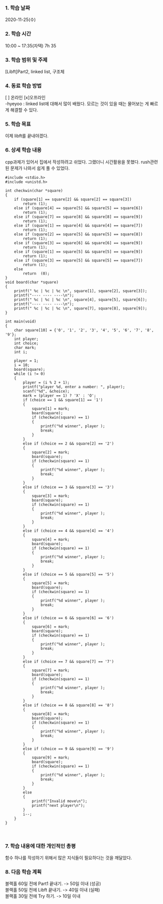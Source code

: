 ### 1. 학습 날짜 
2020-11-25(수)
​
### 2. 학습 시간
10:00 ~ 17:35(자택) 7h 35
​
### 3. 학습 범위 및 주제
[Libft]Part2, linked list, 구조체
​
### 4. 동료 학습 방법 
[ ] 온라인 [x]오프라인 <br>
-hyeyoo : linked list에 대해서 많이 배웠다. 모르는 것이 있을 때는 물어보는 게 빠르게 해결할 수 있다.
​
### 5. 학습 목표
이제 libft를 끝내야겠다. 
​
### 6. 상세 학습 내용
cpp과제가 있어서 집에서 작성하려고 쉬었다. 그랬더니 시간활용을 못했다. rush관련된 문제가 나와서 쉽게 풀 수 있었다.
```
#include <stdio.h>
#include <unistd.h>

int checkwin(char *square)
{
    if (square[1] == square[2] && square[2] == square[3])
        return (1);
    else if (square[4] == square[5] && square[5] == square[6])
        return (1);
    else if (square[7] == square[8] && square[8] == square[9])
        return (1);
    else if (square[1] == square[4] && square[4] == square[7])
        return (1);
    else if (square[2] == square[5] && square[5] == square[8])
        return (1);
    else if (square[3] == square[6] && square[6] == square[9])
        return (1);
    else if (square[1] == square[5] && square[5] == square[9])
        return (1);
    else if (square[3] == square[5] && square[5] == square[7])
        return (1);
    else
        return  (0);
}
void board(char *square)
{
	printf(" %c | %c | %c \n", square[1], square[2], square[3]);
	printf("---- ---- ----\n");
	printf(" %c | %c | %c \n", square[4], square[5], square[6]);
	printf("---- ---- ----\n");
	printf(" %c | %c | %c \n", square[7], square[8], square[9]);
}

int main(void)
{
	char square[10] = {'0', '1', '2', '3', '4', '5', '6', '7', '8', '9'};
	int player;
	int choice;
	char mark;
	int i;

	player = 1;
	i = 10;
	board(square);
	while (i != 0)
	{
		player = (i % 2 + 1);
		printf("player %d, enter a number: ", player);
		scanf("%d", &choice);
		mark = (player == 1) ? 'X' : 'O';
		if (choice == 1 && square[1] == '1')
		{
			square[1] = mark;
			board(square);
			if (checkwin(square) == 1)
			{
				printf("%d winner", player );
				break;
			}
		}
		else if (choice == 2 && square[2] == '2')
		{
			square[2] = mark;
			board(square);
			if (checkwin(square) == 1)
			{
				printf("%d winner", player );
				break;
			}
		}
		else if (choice == 3 && square[3] == '3')
		{
			square[3] = mark;
			board(square);
			if (checkwin(square) == 1)
			{
				printf("%d winner", player );
				break;
			}
		}
		else if (choice == 4 && square[4] == '4')
		{
			square[4] = mark;
			board(square);
			if (checkwin(square) == 1)
			{
				printf("%d winner", player );
				break;
			}
		}
		else if (choice == 5 && square[5] == '5')
		{
			square[5] = mark;
			board(square);
			if (checkwin(square) == 1)
			{
				printf("%d winner", player );
				break;
			}
		}
		else if (choice == 6 && square[6] == '6')
		{
			square[6] = mark;
			board(square);
			if (checkwin(square) == 1)
			{
				printf("%d winner", player );
				break;
			}
		}
		else if (choice == 7 && square[7] == '7')
		{
			square[7] = mark;
			board(square);
			if (checkwin(square) == 1)
			{
				printf("%d winner", player );
				break;
			}
		}
		else if (choice == 8 && square[8] == '8')
		{
			square[8] = mark;
			board(square);
			if (checkwin(square) == 1)
			{
				printf("%d winner", player );
				break;
			}
		}
		else if (choice == 9 && square[9] == '9')
		{
			square[9] = mark;
			board(square);
			if (checkwin(square) == 1)
			{
				printf("%d winner", player );
				break;
			}
		}
		else
		{
			printf("Invalid move\n");
			printf("next player\n");
		}
		i--;
	}
}
```
​
### 7. 학습 내용에 대한 개인적인 총평
함수 하나를 작성하기 위해서 많은 지식들이 필요하다는 것을 깨달았다.
​
### 8. 다음 학습 계획
 블랙홀 60일 전에 Part1 끝내기. -> 50일 이내 (성공) <br>
 블랙홀 50일 전에 Libft 끝내기. -> 40일 이내 (실패) <br>
 블랙홀 30일 전에 Try 하기. -> 10일 이내